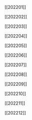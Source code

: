 [[202201]]

[[202202]]

[[202203]]

[[202204]]

[[202205]]

[[202206]]

[[202207]]

[[202208]]

[[202209]]

[[202210]]

[[202211]]

[[202212]]
